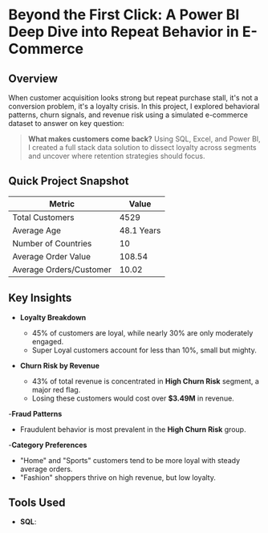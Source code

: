 # Beyond the First Click: A Power BI Deep Dive into Repeat Behavior in E-Commerce

## Overview
When customer acquisition looks strong but repeat purchase stall, it's not a conversion problem, it's a loyalty crisis. In this project, I explored behavioral patterns, churn signals, and revenue risk using a simulated e-commerce dataset to answer on key question:
> **What makes customers come back?**
Using SQL, Excel, and Power BI, I created a full stack data solution to dissect loyalty across segments and uncover where retention strategies should focus.

## Quick Project Snapshot
|Metric                  |Value       |
|------------------------|------------|
|Total Customers         | 4529       |
|Average Age             | 48.1 Years |
|Number of Countries     | 10         |
|Average Order Value     | 108.54     |
|Average Orders/Customer | 10.02      |

## Key Insights
- **Loyalty Breakdown**
  * 45% of customers are loyal, while nearly 30% are only moderately engaged.
  * Super Loyal customers account for less than 10%, small but mighty.

- **Churn Risk by Revenue**
  * 43% of total revenue is concentrated in **High Churn Risk** segment, a major red flag.
  * Losing these customers would cost over **$3.49M** in revenue.

-**Fraud Patterns**
 * Fraudulent behavior is most prevalent in the **High Churn Risk** group.

-**Category Preferences**
 * "Home" and "Sports" customers tend to be more loyal with steady average orders.
 * "Fashion" shoppers thrive on high revenue, but low loyalty.

## Tools Used 
- **SQL**:
